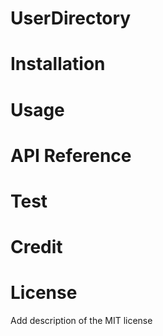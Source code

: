 # UserDirectory

# Installation

# Usage 

# API Reference 

# Test 

# Credit 

# License 

Add description of the MIT license 